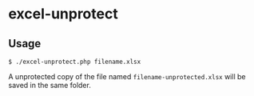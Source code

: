 # excel-unprotect

## Usage

```
$ ./excel-unprotect.php filename.xlsx
```

A unprotected copy of the file named `filename-unprotected.xlsx` will be saved in the same folder.
